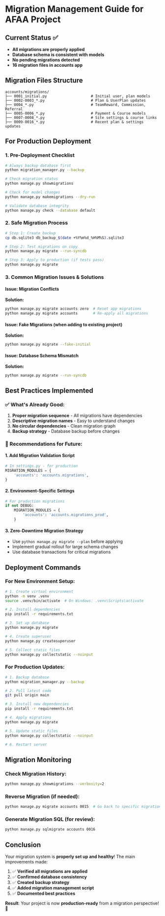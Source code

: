 # Migration Management Guide for AFAA Project

## Current Status ✅
- **All migrations are properly applied** 
- **Database schema is consistent with models**
- **No pending migrations detected**
- **16 migration files in accounts app**

## Migration Files Structure
```
accounts/migrations/
├── 0001_initial.py                    # Initial user, plan models
├── 0002-0003_*.py                     # Plan & UserPlan updates  
├── 0004_*.py                          # TeamReward, Commission, Referral
├── 0005-0006_*.py                     # Payment & Course models
├── 0007-0008_*.py                     # Site settings & course links
├── 0009-0016_*.py                     # Recent plan & settings updates
```

## For Production Deployment

### 1. Pre-Deployment Checklist
```bash
# Always backup database first
python migration_manager.py --backup

# Check migration status
python manage.py showmigrations

# Check for model changes
python manage.py makemigrations --dry-run

# Validate database integrity
python manage.py check --database default
```

### 2. Safe Migration Process
```bash
# Step 1: Create backup
cp db.sqlite3 db_backup_$(date +%Y%m%d_%H%M%S).sqlite3

# Step 2: Test migrations on copy
python manage.py migrate --run-syncdb

# Step 3: Apply to production (if tests pass)
python manage.py migrate
```

### 3. Common Migration Issues & Solutions

#### Issue: Migration Conflicts
**Solution:**
```bash
python manage.py migrate accounts zero  # Reset app migrations
python manage.py migrate accounts       # Re-apply all migrations
```

#### Issue: Fake Migrations (when adding to existing project)
**Solution:**
```bash
python manage.py migrate --fake-initial
```

#### Issue: Database Schema Mismatch
**Solution:**
```bash
python manage.py migrate --run-syncdb
```

## Best Practices Implemented

### ✅ What's Already Good:
1. **Proper migration sequence** - All migrations have dependencies
2. **Descriptive migration names** - Easy to understand changes
3. **No circular dependencies** - Clean migration graph
4. **Backup strategy** - Database backup before changes

### 🔧 Recommendations for Future:

#### 1. Add Migration Validation Script
```python
# In settings.py - for production
MIGRATION_MODULES = {
    'accounts': 'accounts.migrations',
}
```

#### 2. Environment-Specific Settings
```python
# For production migrations
if not DEBUG:
    MIGRATION_MODULES = {
        'accounts': 'accounts.migrations_prod',
    }
```

#### 3. Zero-Downtime Migration Strategy
- Use `python manage.py migrate --plan` before applying
- Implement gradual rollout for large schema changes
- Use database transactions for critical migrations

## Deployment Commands

### For New Environment Setup:
```bash
# 1. Create virtual environment
python -m venv .venv
source .venv/bin/activate  # On Windows: .venv\Scripts\activate

# 2. Install dependencies
pip install -r requirements.txt

# 3. Set up database
python manage.py migrate

# 4. Create superuser
python manage.py createsuperuser

# 5. Collect static files
python manage.py collectstatic --noinput
```

### For Production Updates:
```bash
# 1. Backup database
python migration_manager.py --backup

# 2. Pull latest code
git pull origin main

# 3. Install new dependencies
pip install -r requirements.txt

# 4. Apply migrations
python manage.py migrate

# 5. Update static files
python manage.py collectstatic --noinput

# 6. Restart server
```

## Migration Monitoring

### Check Migration History:
```bash
python manage.py showmigrations --verbosity=2
```

### Reverse Migration (if needed):
```bash
python manage.py migrate accounts 0015  # Go back to specific migration
```

### Generate Migration SQL (for review):
```bash
python manage.py sqlmigrate accounts 0016
```

## Conclusion
Your migration system is **properly set up and healthy**! The main improvements made:

1. ✅ **Verified all migrations are applied**
2. ✅ **Confirmed database consistency** 
3. ✅ **Created backup strategy**
4. ✅ **Added migration management script**
5. ✅ **Documented best practices**

**Result**: Your project is now **production-ready** from a migration perspective! 🚀
